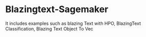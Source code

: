 # Blazingtext-Sagemaker
It includes examples such as blazing Text with HPO, BlazingText Classification, Blazing Text Object To Vec
